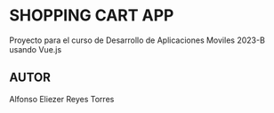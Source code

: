 # SHOPPING CART APP 

Proyecto para el curso de Desarrollo de Aplicaciones Moviles 
2023-B usando Vue.js

## AUTOR

Alfonso Eliezer Reyes Torres